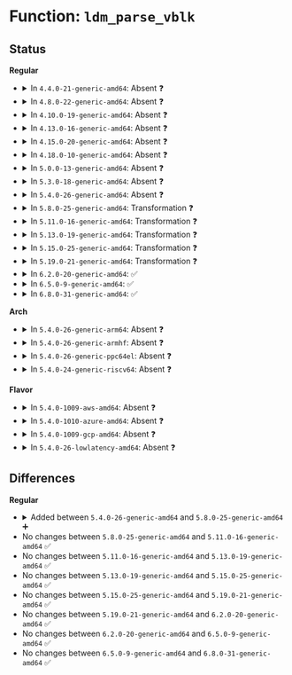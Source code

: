 # Function: <code>ldm_parse_vblk</code>

## Status
<b>Regular</b>
<ul>
<li>
<details>
<summary>In <code>4.4.0-21-generic-amd64</code>: Absent ❓</summary>

```json
{
  "name": "ldm_parse_vblk",
  "collision_type": "Unique Static",
  "inline_type": "Full",
  "funcs": [
    {
      "addr": 18446744071582843296,
      "name": "ldm_parse_vblk",
      "external": false,
      "loc": "block/partitions/ldm.c:1182",
      "file": "block/partitions/ldm.c",
      "inline": "not declared, inlined",
      "caller_inline": [
        "block/partitions/ldm.c:ldm_ldmdb_add"
      ],
      "caller_func": []
    }
  ],
  "symbols": []
}
```
</details>
</li>
<li>
<details>
<summary>In <code>4.8.0-22-generic-amd64</code>: Absent ❓</summary>

```json
{
  "name": "ldm_parse_vblk",
  "collision_type": "Unique Static",
  "inline_type": "Full",
  "funcs": [
    {
      "addr": 18446744071583127047,
      "name": "ldm_parse_vblk",
      "external": false,
      "loc": "block/partitions/ldm.c:1130",
      "file": "block/partitions/ldm.c",
      "inline": "not declared, inlined",
      "caller_inline": [
        "block/partitions/ldm.c:ldm_ldmdb_add"
      ],
      "caller_func": []
    }
  ],
  "symbols": []
}
```
</details>
</li>
<li>
<details>
<summary>In <code>4.10.0-19-generic-amd64</code>: Absent ❓</summary>

```json
{
  "name": "ldm_parse_vblk",
  "collision_type": "Unique Static",
  "inline_type": "Full",
  "funcs": [
    {
      "addr": 18446744071583238967,
      "name": "ldm_parse_vblk",
      "external": false,
      "loc": "block/partitions/ldm.c:1130",
      "file": "block/partitions/ldm.c",
      "inline": "not declared, inlined",
      "caller_inline": [
        "block/partitions/ldm.c:ldm_ldmdb_add"
      ],
      "caller_func": []
    }
  ],
  "symbols": []
}
```
</details>
</li>
<li>
<details>
<summary>In <code>4.13.0-16-generic-amd64</code>: Absent ❓</summary>

```json
{
  "name": "ldm_parse_vblk",
  "collision_type": "Unique Static",
  "inline_type": "Full",
  "funcs": [
    {
      "addr": 18446744071583292097,
      "name": "ldm_parse_vblk",
      "external": false,
      "loc": "block/partitions/ldm.c:1130",
      "file": "block/partitions/ldm.c",
      "inline": "not declared, inlined",
      "caller_inline": [
        "block/partitions/ldm.c:ldm_ldmdb_add"
      ],
      "caller_func": []
    }
  ],
  "symbols": []
}
```
</details>
</li>
<li>
<details>
<summary>In <code>4.15.0-20-generic-amd64</code>: Absent ❓</summary>

```json
{
  "name": "ldm_parse_vblk",
  "collision_type": "Unique Static",
  "inline_type": "Full",
  "funcs": [
    {
      "addr": 18446744071583473169,
      "name": "ldm_parse_vblk",
      "external": false,
      "loc": "block/partitions/ldm.c:1130",
      "file": "block/partitions/ldm.c",
      "inline": "not declared, inlined",
      "caller_inline": [
        "block/partitions/ldm.c:ldm_ldmdb_add"
      ],
      "caller_func": []
    }
  ],
  "symbols": []
}
```
</details>
</li>
<li>
<details>
<summary>In <code>4.18.0-10-generic-amd64</code>: Absent ❓</summary>

```json
{
  "name": "ldm_parse_vblk",
  "collision_type": "Unique Static",
  "inline_type": "Full",
  "funcs": [
    {
      "addr": 18446744071583685831,
      "name": "ldm_parse_vblk",
      "external": false,
      "loc": "block/partitions/ldm.c:1130",
      "file": "block/partitions/ldm.c",
      "inline": "not declared, inlined",
      "caller_inline": [
        "block/partitions/ldm.c:ldm_ldmdb_add"
      ],
      "caller_func": []
    }
  ],
  "symbols": []
}
```
</details>
</li>
<li>
<details>
<summary>In <code>5.0.0-13-generic-amd64</code>: Absent ❓</summary>

```json
{
  "name": "ldm_parse_vblk",
  "collision_type": "Unique Static",
  "inline_type": "Full",
  "funcs": [
    {
      "addr": 18446744071583793195,
      "name": "ldm_parse_vblk",
      "external": false,
      "loc": "block/partitions/ldm.c:1127",
      "file": "block/partitions/ldm.c",
      "inline": "not declared, inlined",
      "caller_inline": [
        "block/partitions/ldm.c:ldm_ldmdb_add"
      ],
      "caller_func": []
    }
  ],
  "symbols": []
}
```
</details>
</li>
<li>
<details>
<summary>In <code>5.3.0-18-generic-amd64</code>: Absent ❓</summary>

```json
{
  "name": "ldm_parse_vblk",
  "collision_type": "Unique Static",
  "inline_type": "Full",
  "funcs": [
    {
      "addr": 18446744071583983741,
      "name": "ldm_parse_vblk",
      "external": false,
      "loc": "block/partitions/ldm.c:1113",
      "file": "block/partitions/ldm.c",
      "inline": "not declared, inlined",
      "caller_inline": [
        "block/partitions/ldm.c:ldm_ldmdb_add"
      ],
      "caller_func": []
    }
  ],
  "symbols": []
}
```
</details>
</li>
<li>
<details>
<summary>In <code>5.4.0-26-generic-amd64</code>: Absent ❓</summary>

```json
{
  "name": "ldm_parse_vblk",
  "collision_type": "Unique Static",
  "inline_type": "Full",
  "funcs": [
    {
      "addr": 18446744071584087117,
      "name": "ldm_parse_vblk",
      "external": false,
      "loc": "block/partitions/ldm.c:1113",
      "file": "block/partitions/ldm.c",
      "inline": "not declared, inlined",
      "caller_inline": [
        "block/partitions/ldm.c:ldm_ldmdb_add"
      ],
      "caller_func": []
    }
  ],
  "symbols": []
}
```
</details>
</li>
<li>
<details>
<summary>In <code>5.8.0-25-generic-amd64</code>: Transformation ❓</summary>

```c
bool ldm_parse_vblk(const u8 * buf, int len, struct vblk * vb)
```

```json
{
  "name": "ldm_parse_vblk",
  "collision_type": "Unique Static",
  "inline_type": "No",
  "funcs": [
    {
      "addr": 0,
      "name": "ldm_parse_vblk",
      "external": false,
      "loc": "block/partitions/ldm.c:1113",
      "file": "block/partitions/ldm.c",
      "inline": "seen, unknown",
      "caller_inline": [],
      "caller_func": [
        "block/partitions/ldm.c:ldm_ldmdb_add"
      ]
    }
  ],
  "symbols": [
    {
      "addr": 18446744071584484528,
      "name": "ldm_parse_vblk",
      "section": ".text",
      "bind": "STB_LOCAL",
      "size": 324
    },
    {
      "addr": 18446744071584490271,
      "name": "ldm_parse_vblk.cold",
      "section": ".text",
      "bind": "STB_LOCAL",
      "size": 71
    }
  ]
}
```
</details>
</li>
<li>
<details>
<summary>In <code>5.11.0-16-generic-amd64</code>: Transformation ❓</summary>

```c
bool ldm_parse_vblk(const u8 * buf, int len, struct vblk * vb)
```

```json
{
  "name": "ldm_parse_vblk",
  "collision_type": "Unique Static",
  "inline_type": "No",
  "funcs": [
    {
      "addr": 0,
      "name": "ldm_parse_vblk",
      "external": false,
      "loc": "block/partitions/ldm.c:1113",
      "file": "block/partitions/ldm.c",
      "inline": "seen, unknown",
      "caller_inline": [],
      "caller_func": [
        "block/partitions/ldm.c:ldm_ldmdb_add"
      ]
    }
  ],
  "symbols": [
    {
      "addr": 18446744071584597920,
      "name": "ldm_parse_vblk",
      "section": ".text",
      "bind": "STB_LOCAL",
      "size": 324
    },
    {
      "addr": 18446744071591375388,
      "name": "ldm_parse_vblk.cold",
      "section": ".text",
      "bind": "STB_LOCAL",
      "size": 71
    }
  ]
}
```
</details>
</li>
<li>
<details>
<summary>In <code>5.13.0-19-generic-amd64</code>: Transformation ❓</summary>

```c
bool ldm_parse_vblk(const u8 * buf, int len, struct vblk * vb)
```

```json
{
  "name": "ldm_parse_vblk",
  "collision_type": "Unique Static",
  "inline_type": "No",
  "funcs": [
    {
      "addr": 0,
      "name": "ldm_parse_vblk",
      "external": false,
      "loc": "block/partitions/ldm.c:1113",
      "file": "block/partitions/ldm.c",
      "inline": "seen, unknown",
      "caller_inline": [],
      "caller_func": [
        "block/partitions/ldm.c:ldm_ldmdb_add"
      ]
    }
  ],
  "symbols": [
    {
      "addr": 18446744071584628688,
      "name": "ldm_parse_vblk",
      "section": ".text",
      "bind": "STB_LOCAL",
      "size": 891
    },
    {
      "addr": 18446744071591317737,
      "name": "ldm_parse_vblk.cold",
      "section": ".text",
      "bind": "STB_LOCAL",
      "size": 71
    }
  ]
}
```
</details>
</li>
<li>
<details>
<summary>In <code>5.15.0-25-generic-amd64</code>: Transformation ❓</summary>

```c
bool ldm_parse_vblk(const u8 * buf, int len, struct vblk * vb)
```

```json
{
  "name": "ldm_parse_vblk",
  "collision_type": "Unique Static",
  "inline_type": "No",
  "funcs": [
    {
      "addr": 0,
      "name": "ldm_parse_vblk",
      "external": false,
      "loc": "block/partitions/ldm.c:1113",
      "file": "block/partitions/ldm.c",
      "inline": "seen, unknown",
      "caller_inline": [],
      "caller_func": [
        "block/partitions/ldm.c:ldm_ldmdb_add"
      ]
    }
  ],
  "symbols": [
    {
      "addr": 18446744071585044400,
      "name": "ldm_parse_vblk",
      "section": ".text",
      "bind": "STB_LOCAL",
      "size": 891
    },
    {
      "addr": 18446744071592318077,
      "name": "ldm_parse_vblk.cold",
      "section": ".text",
      "bind": "STB_LOCAL",
      "size": 71
    }
  ]
}
```
</details>
</li>
<li>
<details>
<summary>In <code>5.19.0-21-generic-amd64</code>: Transformation ❓</summary>

```c
bool ldm_parse_vblk(const u8 * buf, int len, struct vblk * vb)
```

```json
{
  "name": "ldm_parse_vblk",
  "collision_type": "Unique Static",
  "inline_type": "No",
  "funcs": [
    {
      "addr": 0,
      "name": "ldm_parse_vblk",
      "external": false,
      "loc": "block/partitions/ldm.c:1104",
      "file": "block/partitions/ldm.c",
      "inline": "seen, unknown",
      "caller_inline": [],
      "caller_func": [
        "block/partitions/ldm.c:ldm_ldmdb_add"
      ]
    }
  ],
  "symbols": [
    {
      "addr": 18446744071585763584,
      "name": "ldm_parse_vblk",
      "section": ".text",
      "bind": "STB_LOCAL",
      "size": 893
    },
    {
      "addr": 18446744071594102526,
      "name": "ldm_parse_vblk.cold",
      "section": ".text",
      "bind": "STB_LOCAL",
      "size": 71
    }
  ]
}
```
</details>
</li>
<li>
<details>
<summary>In <code>6.2.0-20-generic-amd64</code>: ✅</summary>

```c
bool ldm_parse_vblk(const u8 * buf, int len, struct vblk * vb)
```

```json
{
  "name": "ldm_parse_vblk",
  "collision_type": "Unique Static",
  "inline_type": "No",
  "funcs": [
    {
      "addr": 18446744071586546848,
      "name": "ldm_parse_vblk",
      "external": false,
      "loc": "block/partitions/ldm.c:1104",
      "file": "block/partitions/ldm.c",
      "inline": "seen, unknown",
      "caller_inline": [],
      "caller_func": [
        "block/partitions/ldm.c:ldm_ldmdb_add"
      ]
    }
  ],
  "symbols": [
    {
      "addr": 18446744071586546848,
      "name": "ldm_parse_vblk",
      "section": ".text",
      "bind": "STB_LOCAL",
      "size": 937
    }
  ]
}
```
</details>
</li>
<li>
<details>
<summary>In <code>6.5.0-9-generic-amd64</code>: ✅</summary>

```c
bool ldm_parse_vblk(const u8 * buf, int len, struct vblk * vb)
```

```json
{
  "name": "ldm_parse_vblk",
  "collision_type": "Unique Static",
  "inline_type": "No",
  "funcs": [
    {
      "addr": 18446744071586798000,
      "name": "ldm_parse_vblk",
      "external": false,
      "loc": "block/partitions/ldm.c:1104",
      "file": "block/partitions/ldm.c",
      "inline": "seen, unknown",
      "caller_inline": [],
      "caller_func": [
        "block/partitions/ldm.c:ldm_ldmdb_add"
      ]
    }
  ],
  "symbols": [
    {
      "addr": 18446744071586798000,
      "name": "ldm_parse_vblk",
      "section": ".text",
      "bind": "STB_LOCAL",
      "size": 935
    }
  ]
}
```
</details>
</li>
<li>
<details>
<summary>In <code>6.8.0-31-generic-amd64</code>: ✅</summary>

```c
bool ldm_parse_vblk(const u8 * buf, int len, struct vblk * vb)
```

```json
{
  "name": "ldm_parse_vblk",
  "collision_type": "Unique Static",
  "inline_type": "No",
  "funcs": [
    {
      "addr": 18446744071587074832,
      "name": "ldm_parse_vblk",
      "external": false,
      "loc": "block/partitions/ldm.c:1104",
      "file": "block/partitions/ldm.c",
      "inline": "seen, unknown",
      "caller_inline": [],
      "caller_func": [
        "block/partitions/ldm.c:ldm_ldmdb_add"
      ]
    }
  ],
  "symbols": [
    {
      "addr": 18446744071587074832,
      "name": "ldm_parse_vblk",
      "section": ".text",
      "bind": "STB_LOCAL",
      "size": 935
    }
  ]
}
```
</details>
</li>
</ul>
<b>Arch</b>
<ul>
<li>
<details>
<summary>In <code>5.4.0-26-generic-arm64</code>: Absent ❓</summary>

```json
{
  "name": "ldm_parse_vblk",
  "collision_type": "Unique Static",
  "inline_type": "Full",
  "funcs": [
    {
      "addr": 18446603336495932620,
      "name": "ldm_parse_vblk",
      "external": false,
      "loc": "block/partitions/ldm.c:1113",
      "file": "block/partitions/ldm.c",
      "inline": "not declared, inlined",
      "caller_inline": [
        "block/partitions/ldm.c:ldm_ldmdb_add"
      ],
      "caller_func": []
    }
  ],
  "symbols": []
}
```
</details>
</li>
<li>
<details>
<summary>In <code>5.4.0-26-generic-armhf</code>: Absent ❓</summary>

```json
{
  "name": "ldm_parse_vblk",
  "collision_type": "Unique Static",
  "inline_type": "Full",
  "funcs": [
    {
      "addr": 3229273408,
      "name": "ldm_parse_vblk",
      "external": false,
      "loc": "block/partitions/ldm.c:1113",
      "file": "block/partitions/ldm.c",
      "inline": "not declared, inlined",
      "caller_inline": [
        "block/partitions/ldm.c:ldm_ldmdb_add"
      ],
      "caller_func": []
    }
  ],
  "symbols": []
}
```
</details>
</li>
<li>
<details>
<summary>In <code>5.4.0-26-generic-ppc64el</code>: Absent ❓</summary>

```json
{
  "name": "ldm_parse_vblk",
  "collision_type": "Unique Static",
  "inline_type": "Full",
  "funcs": [
    {
      "addr": 13835058055290145232,
      "name": "ldm_parse_vblk",
      "external": false,
      "loc": "block/partitions/ldm.c:1113",
      "file": "block/partitions/ldm.c",
      "inline": "not declared, inlined",
      "caller_inline": [
        "block/partitions/ldm.c:ldm_ldmdb_add"
      ],
      "caller_func": []
    }
  ],
  "symbols": []
}
```
</details>
</li>
<li>
<details>
<summary>In <code>5.4.0-24-generic-riscv64</code>: Absent ❓</summary>

```json
{
  "name": "ldm_parse_vblk",
  "collision_type": "Unique Static",
  "inline_type": "Full",
  "funcs": [
    {
      "addr": 18446743936275044742,
      "name": "ldm_parse_vblk",
      "external": false,
      "loc": "block/partitions/ldm.c:1113",
      "file": "block/partitions/ldm.c",
      "inline": "not declared, inlined",
      "caller_inline": [
        "block/partitions/ldm.c:ldm_ldmdb_add"
      ],
      "caller_func": []
    }
  ],
  "symbols": []
}
```
</details>
</li>
</ul>
<b>Flavor</b>
<ul>
<li>
<details>
<summary>In <code>5.4.0-1009-aws-amd64</code>: Absent ❓</summary>

```json
{
  "name": "ldm_parse_vblk",
  "collision_type": "Unique Static",
  "inline_type": "Full",
  "funcs": [
    {
      "addr": 18446744071584055853,
      "name": "ldm_parse_vblk",
      "external": false,
      "loc": "block/partitions/ldm.c:1113",
      "file": "block/partitions/ldm.c",
      "inline": "not declared, inlined",
      "caller_inline": [
        "block/partitions/ldm.c:ldm_ldmdb_add"
      ],
      "caller_func": []
    }
  ],
  "symbols": []
}
```
</details>
</li>
<li>
<details>
<summary>In <code>5.4.0-1010-azure-amd64</code>: Absent ❓</summary>

```json
{
  "name": "ldm_parse_vblk",
  "collision_type": "Unique Static",
  "inline_type": "Full",
  "funcs": [
    {
      "addr": 18446744071583991613,
      "name": "ldm_parse_vblk",
      "external": false,
      "loc": "block/partitions/ldm.c:1113",
      "file": "block/partitions/ldm.c",
      "inline": "not declared, inlined",
      "caller_inline": [
        "block/partitions/ldm.c:ldm_ldmdb_add"
      ],
      "caller_func": []
    }
  ],
  "symbols": []
}
```
</details>
</li>
<li>
<details>
<summary>In <code>5.4.0-1009-gcp-amd64</code>: Absent ❓</summary>

```json
{
  "name": "ldm_parse_vblk",
  "collision_type": "Unique Static",
  "inline_type": "Full",
  "funcs": [
    {
      "addr": 18446744071584039613,
      "name": "ldm_parse_vblk",
      "external": false,
      "loc": "block/partitions/ldm.c:1113",
      "file": "block/partitions/ldm.c",
      "inline": "not declared, inlined",
      "caller_inline": [
        "block/partitions/ldm.c:ldm_ldmdb_add"
      ],
      "caller_func": []
    }
  ],
  "symbols": []
}
```
</details>
</li>
<li>
<details>
<summary>In <code>5.4.0-26-lowlatency-amd64</code>: Absent ❓</summary>

```json
{
  "name": "ldm_parse_vblk",
  "collision_type": "Unique Static",
  "inline_type": "Full",
  "funcs": [
    {
      "addr": 18446744071584142109,
      "name": "ldm_parse_vblk",
      "external": false,
      "loc": "block/partitions/ldm.c:1113",
      "file": "block/partitions/ldm.c",
      "inline": "not declared, inlined",
      "caller_inline": [
        "block/partitions/ldm.c:ldm_ldmdb_add"
      ],
      "caller_func": []
    }
  ],
  "symbols": []
}
```
</details>
</li>
</ul>

## Differences
<b>Regular</b>
<ul>
<li>
<details>
<summary>Added between <code>5.4.0-26-generic-amd64</code> and <code>5.8.0-25-generic-amd64</code> ➕</summary>

```c
bool ldm_parse_vblk(const u8 * buf, int len, struct vblk * vb)
```
</details>
</li>
<li>
No changes between <code>5.8.0-25-generic-amd64</code> and <code>5.11.0-16-generic-amd64</code> ✅
</li>
<li>
No changes between <code>5.11.0-16-generic-amd64</code> and <code>5.13.0-19-generic-amd64</code> ✅
</li>
<li>
No changes between <code>5.13.0-19-generic-amd64</code> and <code>5.15.0-25-generic-amd64</code> ✅
</li>
<li>
No changes between <code>5.15.0-25-generic-amd64</code> and <code>5.19.0-21-generic-amd64</code> ✅
</li>
<li>
No changes between <code>5.19.0-21-generic-amd64</code> and <code>6.2.0-20-generic-amd64</code> ✅
</li>
<li>
No changes between <code>6.2.0-20-generic-amd64</code> and <code>6.5.0-9-generic-amd64</code> ✅
</li>
<li>
No changes between <code>6.5.0-9-generic-amd64</code> and <code>6.8.0-31-generic-amd64</code> ✅
</li>
</ul>
